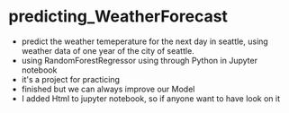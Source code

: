 # predicting_WeatherForecast
- predict the weather temeperature for the next day in seattle, using weather data of one year of the city of seattle.
- using RandomForestRegressor using through Python in Jupyter notebook
- it's a project for practicing
- finished but we can always improve our Model
- I added Html to jupyter notebook, so if anyone want to have look on it
